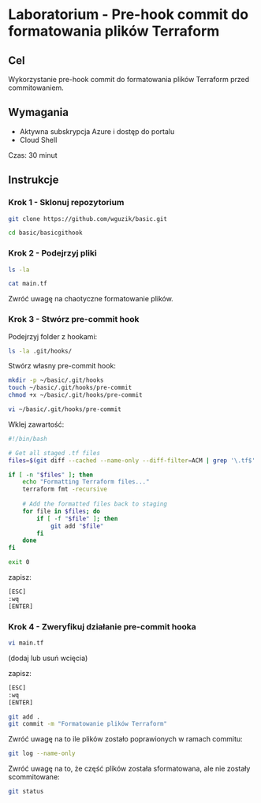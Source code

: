 # Laboratorium - Pre-hook commit do formatowania plików Terraform


## Cel

Wykorzystanie pre-hook commit do formatowania plików Terraform przed commitowaniem.

## Wymagania

- Aktywna subskrypcja Azure i dostęp do portalu
- Cloud Shell

Czas: 30 minut

## Instrukcje

### Krok 1 - Sklonuj repozytorium

```bash
git clone https://github.com/wguzik/basic.git
```

```bash
cd basic/basicgithook
```

### Krok 2 -  Podejrzyj pliki

```bash
ls -la
```

```bash
cat main.tf
```

Zwróć uwagę na chaotyczne formatowanie plików.

### Krok 3 - Stwórz pre-commit hook

Podejrzyj folder z hookami:

```bash
ls -la .git/hooks/
```

Stwórz własny pre-commit hook:

```bash
mkdir -p ~/basic/.git/hooks
touch ~/basic/.git/hooks/pre-commit
chmod +x ~/basic/.git/hooks/pre-commit
```

```bash
vi ~/basic/.git/hooks/pre-commit
```

Wklej zawartość:

```bash
#!/bin/bash

# Get all staged .tf files
files=$(git diff --cached --name-only --diff-filter=ACM | grep '\.tf$' || true)

if [ -n "$files" ]; then
    echo "Formatting Terraform files..."
    terraform fmt -recursive
    
    # Add the formatted files back to staging
    for file in $files; do
        if [ -f "$file" ]; then
            git add "$file"
        fi
    done
fi

exit 0
```

zapisz:

```bash
[ESC]
:wq
[ENTER]
```

### Krok 4 - Zweryfikuj działanie pre-commit hooka

```bash
vi main.tf
```
(dodaj lub usuń wcięcia)

zapisz:

```bash
[ESC]
:wq
[ENTER]
```

```bash
git add .
git commit -m "Formatowanie plików Terraform"
```

Zwróć uwagę na to ile plików zostało poprawionych w ramach commitu:

```bash
git log --name-only
```

Zwróć uwagę na to, że część plików została sformatowana, ale nie zostały scommitowane:

```bash
git status
```
